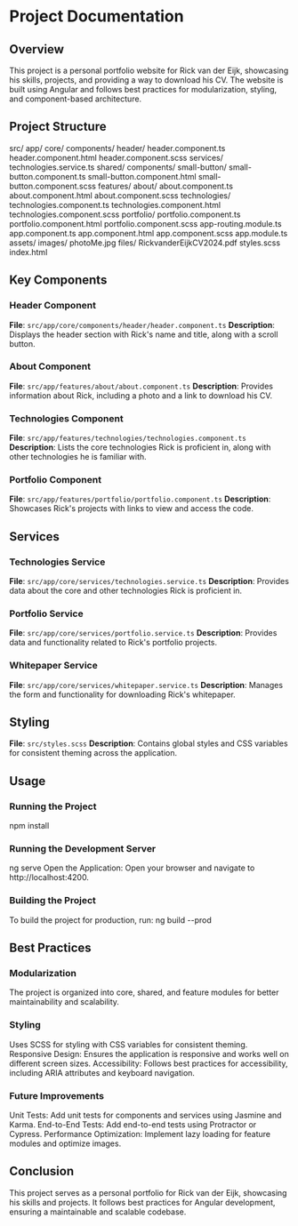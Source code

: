 # Project Documentation

## Overview

This project is a personal portfolio website for Rick van der Eijk, showcasing his skills, projects, and providing a way to download his CV. The website is built using Angular and follows best practices for modularization, styling, and component-based architecture.

## Project Structure

src/ app/ core/ components/ header/ header.component.ts header.component.html header.component.scss services/ technologies.service.ts shared/ components/ small-button/ small-button.component.ts small-button.component.html small-button.component.scss features/ about/ about.component.ts about.component.html about.component.scss technologies/ technologies.component.ts technologies.component.html technologies.component.scss portfolio/ portfolio.component.ts portfolio.component.html portfolio.component.scss app-routing.module.ts app.component.ts app.component.html app.component.scss app.module.ts assets/ images/ photoMe.jpg files/ RickvanderEijkCV2024.pdf styles.scss index.html

## Key Components

### Header Component
**File**: `src/app/core/components/header/header.component.ts`
**Description**: Displays the header section with Rick's name and title, along with a scroll button.

### About Component
**File**: `src/app/features/about/about.component.ts`
**Description**: Provides information about Rick, including a photo and a link to download his CV.

### Technologies Component
**File**: `src/app/features/technologies/technologies.component.ts`
**Description**: Lists the core technologies Rick is proficient in, along with other technologies he is familiar with.

### Portfolio Component
**File**: `src/app/features/portfolio/portfolio.component.ts`
**Description**: Showcases Rick's projects with links to view and access the code.

## Services

### Technologies Service
**File**: `src/app/core/services/technologies.service.ts`
**Description**: Provides data about the core and other technologies Rick is proficient in.

### Portfolio Service
**File**: `src/app/core/services/portfolio.service.ts`
**Description**: Provides data and functionality related to Rick's portfolio projects.

### Whitepaper Service
**File**: `src/app/core/services/whitepaper.service.ts`
**Description**: Manages the form and functionality for downloading Rick's whitepaper.

## Styling
**File**: `src/styles.scss`
**Description**: Contains global styles and CSS variables for consistent theming across the application.

## Usage

### Running the Project
npm install

### Running the Development Server
ng serve
Open the Application: Open your browser and navigate to http://localhost:4200.

### Building the Project
To build the project for production, run: ng build --prod


## Best Practices

### Modularization
The project is organized into core, shared, and feature modules for better maintainability and scalability.

### Styling
Uses SCSS for styling with CSS variables for consistent theming.
Responsive Design: Ensures the application is responsive and works well on different screen sizes.
Accessibility: Follows best practices for accessibility, including ARIA attributes and keyboard navigation.

### Future Improvements
Unit Tests: Add unit tests for components and services using Jasmine and Karma.
End-to-End Tests: Add end-to-end tests using Protractor or Cypress.
Performance Optimization: Implement lazy loading for feature modules and optimize images.

## Conclusion
This project serves as a personal portfolio for Rick van der Eijk, showcasing his skills and projects. It follows best practices for Angular development, ensuring a maintainable and scalable codebase.

